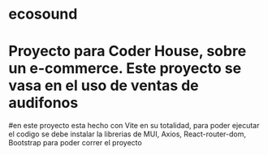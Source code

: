 # ecosound
# Proyecto para Coder House, sobre un e-commerce. Este proyecto se vasa en el uso de ventas de audifonos

#en este proyecto esta hecho con Vite en su totalidad, para poder ejecutar el codigo se debe instalar la librerias de MUI, Axios, React-router-dom, Bootstrap para poder correr el proyecto
